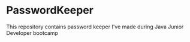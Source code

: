# PasswordKeeper
This repository contains password keeper I've made during Java Junior Developer bootcamp
